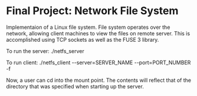 # Final Project: Network File System

Implementaion of a Linux file system. File system operates over the network, allowing client machines to view the files on 
remote server. This is accomplished using TCP sockets as well as the FUSE 3 library.

To run the server:
./netfs_server <starting directory> <port number>

To run client:
./netfs_client --server=SERVER_NAME --port=PORT_NUMBER -f <path to mount point>

Now, a user can cd into the mount point. The contents will reflect that of the directory that was specified when starting up 
the server.

